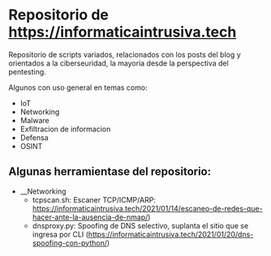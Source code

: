 # **Repositorio de https://informaticaintrusiva.tech**

Repositorio de scripts variados, relacionados con los posts del blog y orientados a la ciberseuridad, la mayoria desde la perspectiva del pentesting. 

Algunos con uso general en temas como:

* IoT
* Networking
* Malware
* Exfiltracion de informacion
* Defensa
* OSINT

## **Algunas herramientase del repositorio:**

* __Networking
  * tcpscan.sh: Escaner TCP/ICMP/ARP: https://informaticaintrusiva.tech/2021/01/14/escaneo-de-redes-que-hacer-ante-la-ausencia-de-nmap/)
  * dnsproxy.py: Spoofing de DNS selectivo, suplanta el sitio que se ingresa por CLI (https://informaticaintrusiva.tech/2021/01/20/dns-spoofing-con-python/)






